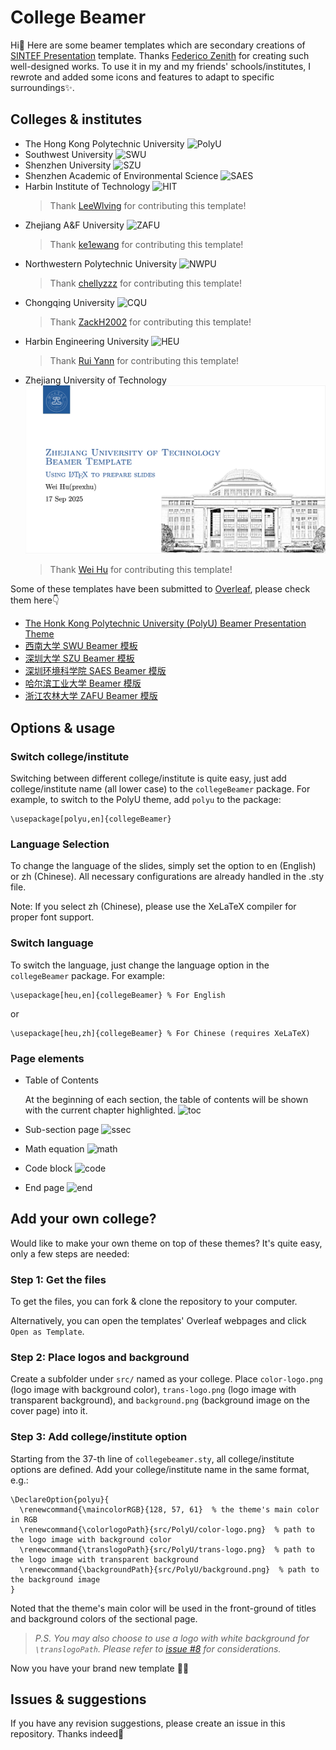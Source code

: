 # College Beamer

Hi👋 Here are some beamer templates which are secondary creations of [SINTEF Presentation](https://www.overleaf.com/latex/templates/sintef-presentation/jhbhdffczpnx) template. Thanks [Federico Zenith](federico.zenith@sintef.no) for creating such well-designed works. To use it in my and my friends' schools/institutes, I rewrote and added some icons and features to adapt to specific surroundings✨.

## Colleges & institutes

- The Hong Kong Polytechnic University
![PolyU](/gallery/PolyU.png?raw=true)
- Southwest University
![SWU](/gallery/SWU.png?raw=true)
- Shenzhen University
![SZU](/gallery/SZU.png?raw=true)
- Shenzhen Academic of Environmental Science
![SAES](/gallery/SAES.png?raw=true)
- Harbin Institute of Technology
![HIT](/gallery/HIT.png?raw=true)
  > Thank [LeeWlving](https://github.com/LeeWlving) for contributing this template!
- Zhejiang A&F University
![ZAFU](/gallery/ZAFU.png?raw=true)
  > Thank [ke1ewang](https://github.com/ke1ewang) for contributing this template!
- Northwestern Polytechnic University
![NWPU](/gallery/NWPU.png?raw=true)
  > Thank [chellyzzz](https://github.com/chellyzzz) for contributing this template!
- Chongqing University
![CQU](/gallery/CQU.png?raw=true)
  > Thank [ZackH2002](https://github.com/ZackH2002) for contributing this template!
- Harbin Engineering University
![HEU](/gallery/HEU.png?raw=true)
  > Thank [Rui Yann](https://github.com/Shu1L0n9) for contributing this template!
- Zhejiang University of Technology
![ZJUT](/gallery/ZJUT.png?raw=true)
  > Thank [Wei Hu](https://github.com/prexhu) for contributing this template!

Some of these templates have been submitted to [Overleaf](https://cs.overleaf.com/gallery), please check them here👇

- [The Honk Kong Polytechnic University (PolyU) Beamer Presentation Theme](https://www.overleaf.com/latex/templates/the-honk-kong-polytechnic-university-polyu-beamer-presentation-theme/vywngqprjwrq)
- [西南大学 SWU Beamer 模板](https://www.overleaf.com/latex/templates/xi-nan-da-xue-swu-beamer-mo-ban-zhu-ti/bgprxfbyhqsb)
- [深圳大学 SZU Beamer 模板](https://www.overleaf.com/latex/templates/shen-zhen-da-xue-szu-beamer-mo-ban/bjwzmkpsgygf)
- [深圳环境科学院 SAES Beamer 模版](https://www.overleaf.com/latex/templates/shen-zhen-huan-jing-ke-xue-yuan-saes-beamer-zhu-ti/gqfgpdwcrcpt)
- [哈尔滨工业大学 Beamer 模版](https://www.overleaf.com/latex/templates/harbin-institute-of-technology-hit-beamer-presentation-theme/prwxqwfdzkqj)
- [浙江农林大学 ZAFU Beamer 模版](https://www.overleaf.com/latex/templates/zafu-beamer-theme-beta/rcxzphbhnddf)

## Options & usage

### Switch college/institute

Switching between different college/institute is quite easy, just add college/institute name (all lower case) to the `collegeBeamer` package. For example, to switch to the PolyU theme, add `polyu` to the package:

```
\usepackage[polyu,en]{collegeBeamer}
```

### Language Selection

To change the language of the slides, simply set the option to en (English) or zh (Chinese).
All necessary configurations are already handled in the .sty file.

Note:
If you select zh (Chinese), please use the XeLaTeX compiler for proper font support.

### Switch language

To switch the language, just change the language option in the `collegeBeamer` package. For example:

```
\usepackage[heu,en]{collegeBeamer} % For English
```

or

```
\usepackage[heu,zh]{collegeBeamer} % For Chinese (requires XeLaTeX)
```

### Page elements

- Table of Contents

  At the beginning of each section, the table of contents will be shown with the current chapter highlighted.
![toc](/gallery/table%20of%20contents.png?raw=true)
- Sub-section page
![ssec](/gallery/subsection.png?raw=true)
- Math equation
![math](/gallery/math.png?raw=true)
- Code block
![code](/gallery/code.png?raw=true)
- End page
![end](/gallery/end.png?raw=true)

## Add your own college?

Would like to make your own theme on top of these themes? It's quite easy, only a few steps are needed:

### Step 1: Get the files

To get the files, you can fork & clone the repository to your computer.

Alternatively, you can open the templates' Overleaf webpages and click `Open as Template`.

### Step 2: Place logos and background

Create a subfolder under `src/` named as your college. Place `color-logo.png` (logo image with background color), `trans-logo.png` (logo image with transparent background), and `background.png` (background image on the cover page) into it.

### Step 3: Add college/institute option

Starting from the 37-th line of `collegebeamer.sty`, all college/institute options are defined. Add your college/institute name in the same format, e.g.:

```
\DeclareOption{polyu}{
  \renewcommand{\maincolorRGB}{128, 57, 61}  % the theme's main color in RGB
  \renewcommand{\colorlogoPath}{src/PolyU/color-logo.png}  % path to the logo image with background color
  \renewcommand{\translogoPath}{src/PolyU/trans-logo.png}  % path to the logo image with transparent background
  \renewcommand{\backgroundPath}{src/PolyU/background.png}  % path to the background image
}
```

Noted that the theme's main color will be used in the front-ground of titles and background colors of the sectional page.

> _P.S. You may also choose to use a logo with white background for `\translogoPath`. Please refer to [issue #8](https://github.com/liu-qilong/college-beamer/issues/8) for considerations._

Now you have your brand new template 👏🎉

## Issues & suggestions

If you have any revision suggestions, please create an issue in this repository. Thanks indeed🤝
